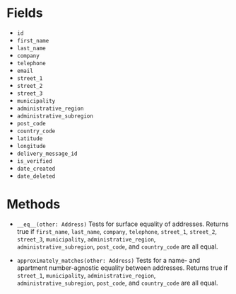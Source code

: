 <!-- TITLE: Address Model -->
<!-- SUBTITLE: Order Delivery Address -->

# Fields
- `id`
- `first_name`
- `last_name`
- `company`
- `telephone`
- `email`
- `street_1`
- `street_2`
- `street_3`
- `municipality`
- `administrative_region`
- `administrative_subregion`
- `post_code`
- `country_code`
- `latitude`
- `longitude`
- `delivery_message_id`
- `is_verified`
- `date_created`
- `date_deleted`

# Methods
- `__eq__(other: Address)` Tests for surface equality of addresses.
    Returns true if `first_name`, `last_name`, `company`, `telephone`, `street_1`, `street_2`, `street_3`, `municipality`, `administrative_region`, `administrative_subregion`, `post_code`, and `country_code` are all equal.

- `approximately_matches(other: Address)` Tests for a name- and apartment number-agnostic equality between addresses. Returns true if `street_1`, `municipality`, `administrative_region`, `administrative_subregion`, `post_code`, and `country_code` are all equal.
